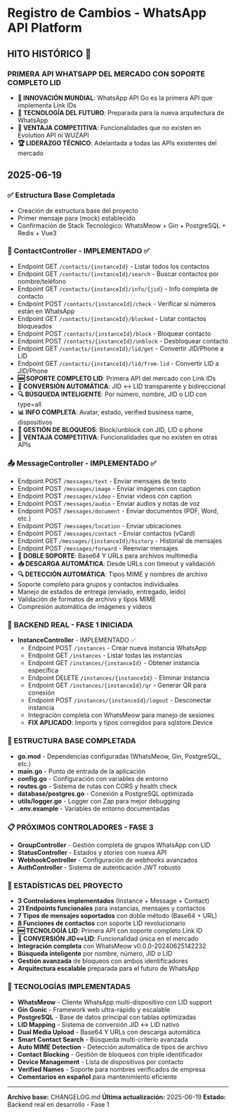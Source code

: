 # Registro de Cambios - WhatsApp API Platform

## **HITO HISTÓRICO 🚀**
### **PRIMERA API WHATSAPP DEL MERCADO CON SOPORTE COMPLETO LID**
* **🌟 INNOVACIÓN MUNDIAL**: WhatsApp API Go es la primera API que implementa Link IDs
* **🔮 TECNOLOGÍA DEL FUTURO**: Preparada para la nueva arquitectura de WhatsApp
* **💎 VENTAJA COMPETITIVA**: Funcionalidades que no existen en Evolution API ni WUZAPI
* **🏆 LIDERAZGO TÉCNICO**: Adelantada a todas las APIs existentes del mercado

## **2025-06-19**

### ✅ **Estructura Base Completada**
* Creación de estructura base del proyecto
* Primer mensaje para (mock) establecido
* Confirmación de Stack Tecnológico: WhatsMeow + Gin + PostgreSQL + Redis + Vue3

### 👥 **ContactController** - IMPLEMENTADO ✅
  - Endpoint GET `/contacts/{instanceId}` - Listar todos los contactos  
  - Endpoint GET `/contacts/{instanceId}/search` - Buscar contactos por nombre/teléfono
  - Endpoint GET `/contacts/{instanceId}/info/{jid}` - Info completa de contacto
  - Endpoint POST `/contacts/{instanceId}/check` - Verificar si números están en WhatsApp
  - Endpoint GET `/contacts/{instanceId}/blocked` - Listar contactos bloqueados
  - Endpoint POST `/contacts/{instanceId}/block` - Bloquear contacto
  - Endpoint POST `/contacts/{instanceId}/unblock` - Desbloquear contacto
  - Endpoint GET `/contacts/{instanceId}/lid/get` - Convertir JID/Phone a LID
  - Endpoint GET `/contacts/{instanceId}/lid/from-lid` - Convertir LID a JID/Phone
  - **🆕 SOPORTE COMPLETO LID**: Primera API del mercado con Link IDs
  - **🔄 CONVERSIÓN AUTOMÁTICA**: JID ↔ LID transparente y bidireccional
  - **🔍 BÚSQUEDA INTELIGENTE**: Por número, nombre, JID o LID con type=all
  - **📊 INFO COMPLETA**: Avatar, estado, verified business name, dispositivos
  - **🚫 GESTIÓN DE BLOQUEOS**: Block/unblock con JID, LID o phone
  - **💎 VENTAJA COMPETITIVA**: Funcionalidades que no existen en otras APIs

### 📤 **MessageController** - IMPLEMENTADO ✅
  - Endpoint POST `/messages/text` - Enviar mensajes de texto
  - Endpoint POST `/messages/image` - Enviar imágenes con caption
  - Endpoint POST `/messages/video` - Enviar videos con caption
  - Endpoint POST `/messages/audio` - Enviar audios y notas de voz
  - Endpoint POST `/messages/document` - Enviar documentos (PDF, Word, etc.)
  - Endpoint POST `/messages/location` - Enviar ubicaciones
  - Endpoint POST `/messages/contact` - Enviar contactos (vCard)
  - Endpoint GET `/messages/{instanceId}/history` - Historial de mensajes
  - Endpoint POST `/messages/forward` - Reenviar mensajes
  - **🚀 DOBLE SOPORTE**: Base64 Y URLs para archivos multimedia
  - **📥 DESCARGA AUTOMÁTICA**: Desde URLs con timeout y validación
  - **🔍 DETECCIÓN AUTOMÁTICA**: Tipos MIME y nombres de archivo
  - Soporte completo para grupos y contactos individuales
  - Manejo de estados de entrega (enviado, entregado, leído)
  - Validación de formatos de archivo y tipos MIME
  - Compresión automática de imágenes y videos

### 🚀 **BACKEND REAL - FASE 1 INICIADA**
* **InstanceController** - IMPLEMENTADO ✅
  - Endpoint POST `/instances` - Crear nueva instancia WhatsApp
  - Endpoint GET `/instances` - Listar todas las instancias
  - Endpoint GET `/instances/{instanceId}` - Obtener instancia específica
  - Endpoint DELETE `/instances/{instanceId}` - Eliminar instancia
  - Endpoint GET `/instances/{instanceId}/qr` - Generar QR para conexión
  - Endpoint POST `/instances/{instanceId}/logout` - Desconectar instancia
  - Integración completa con WhatsMeow para manejo de sesiones
  - **FIX APLICADO**: Imports y tipos corregidos para sqlstore.Device

### 📁 **ESTRUCTURA BASE COMPLETADA**
* **go.mod** - Dependencias configuradas (WhatsMeow, Gin, PostgreSQL, etc.)
* **main.go** - Punto de entrada de la aplicación
* **config.go** - Configuración con variables de entorno
* **routes.go** - Sistema de rutas con CORS y health check
* **database/postgres.go** - Conexión a PostgreSQL optimizada
* **utils/logger.go** - Logger con Zap para mejor debugging
* **.env.example** - Variables de entorno documentadas

### 📋 **PRÓXIMOS CONTROLADORES - FASE 3**
* **GroupController** - Gestión completa de grupos WhatsApp con LID
* **StatusController** - Estados y stories con nueva API
* **WebhookController** - Configuración de webhooks avanzados
* **AuthController** - Sistema de autenticación JWT robusto

### 🎯 **ESTADÍSTICAS DEL PROYECTO**
* **3 Controladores implementados** (Instance + Message + Contact)
* **21 Endpoints funcionales** para instancias, mensajes y contactos
* **7 Tipos de mensajes soportados** con doble método (Base64 + URL)
* **8 Funciones de contactos** con soporte LID revolucionario
* **🆕 TECNOLOGÍA LID**: Primera API con soporte completo Link ID
* **🔄 CONVERSIÓN JID↔LID**: Funcionalidad única en el mercado
* **Integración completa** con WhatsMeow v0.0.0-20240625142232
* **Búsqueda inteligente** por nombre, número, JID o LID
* **Gestión avanzada** de bloqueos con ambos identificadores
* **Arquitectura escalable** preparada para el futuro de WhatsApp

### 🔧 **TECNOLOGÍAS IMPLEMENTADAS**
* **WhatsMeow** - Cliente WhatsApp multi-dispositivo con LID support
* **Gin Gonic** - Framework web ultra-rápido y escalable
* **PostgreSQL** - Base de datos principal con tablas optimizadas
* **LID Mapping** - Sistema de conversión JID ↔ LID nativo
* **Dual Media Upload** - Base64 Y URLs con descarga automática
* **Smart Contact Search** - Búsqueda multi-criterio avanzada
* **Auto MIME Detection** - Detección automática de tipos de archivo
* **Contact Blocking** - Gestión de bloqueos con triple identificador
* **Device Management** - Lista de dispositivos por contacto
* **Verified Names** - Soporte para nombres verificados de empresa
* **Comentarios en español** para mantenimiento eficiente

---

**Archivo base:** CHANGELOG.md
**Última actualización:** 2025-06-19
**Estado:** Backend real en desarrollo - Fase 1
